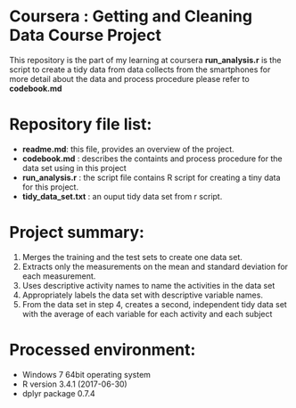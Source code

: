 # Coursera : Getting and Cleaning Data Course Project
This repository is the part of my learning at coursera
**run_analysis.r** is the script to create a tidy data from data collects from the smartphones
for more detail about the data and process procedure please refer to **codebook.md**

# Repository file list:
- **readme.md**: this file, provides an overview of the project.
- **codebook.md** : describes the containts and process procedure for the data set using in this project
- **run_analysis.r** : the script file contains R script for creating a tiny data for this project.
- **tidy_data_set.txt** : an ouput tidy data set from r script.

# Project summary:

1. Merges the training and the test sets to create one data set.
1. Extracts only the measurements on the mean and standard deviation for each measurement.
1. Uses descriptive activity names to name the activities in the data set
1. Appropriately labels the data set with descriptive variable names.
1. From the data set in step 4, creates a second, independent tidy data set with the average of each variable for each activity and each subject

# Processed environment:

* Windows 7 64bit operating system
* R version 3.4.1 (2017-06-30)
* dplyr package 0.7.4
